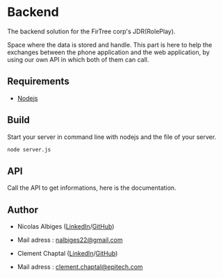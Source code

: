 # Backend


The backend solution for the FirTree corp's JDR(RolePlay).

Space where the data is stored and handle. This part is  here to help the exchanges between the phone application and the web application, by using our own API in which both of them can call.

## Requirements

 * [Nodejs](https://nodejs.org/en/download/)

## Build

Start your server in command line with nodejs and the file of your server.

```bash
node server.js
```

## API

Call the API to get informations, here is the documentation.

## Author

* Nicolas Albiges ([LinkedIn](https://www.linkedin.com/in/nicolas-albiges/)/[GitHub](https://github.com/NicolasAlbiges))
* Mail adress : nalbiges22@gmail.com

* Clement Chaptal ([LinkedIn](https://www.linkedin.com/in/cl%C3%A9ment-chaptal-13bb13161/)/[GitHub](https://github.com/ClementChaptal))
* Mail adress : clement.chaptal@epitech.com
